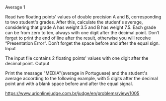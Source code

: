 Average 1

Read two floating points' values of double precision A and B, corresponding to two student's grades. After this, calculate the student's average, considering that grade A has weight 3.5 and B has weight 7.5. Each grade can be from zero to ten, always with one digit after the decimal point. Don’t forget to print the end of line after the result, otherwise you will receive “Presentation Error”. Don’t forget the space before and after the equal sign.
Input

The input file contains 2 floating points' values with one digit after the decimal point.
Output

Print the message "MEDIA"(average in Portuguese) and the student's average according to the following example, with 5 digits after the decimal point and with a blank space before and after the equal signal.

https://www.urionlinejudge.com.br/judge/en/problems/view/1005